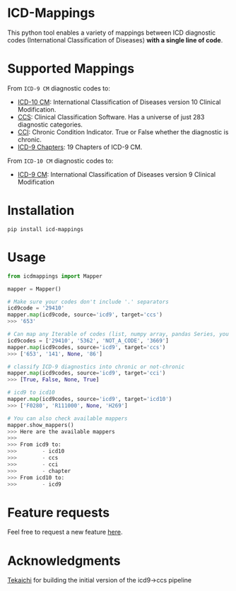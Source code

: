 # ICD-Mappings
This python tool enables a variety of mappings between ICD diagnostic codes (International Classification of Diseases) **with a single line of code**. 

# Supported Mappings

From `ICD-9 CM` diagnostic codes to:
- [ICD-10 CM](https://www.nber.org/research/data/icd-9-cm-and-icd-10-cm-and-icd-10-pcs-crosswalk-or-general-equivalence-mappings): International Classification of Diseases version 10 Clinical Modification.
- [CCS](https://hcup-us.ahrq.gov/toolssoftware/ccs/ccs.jsp): Clinical Classification Software. Has a universe of just 283 diagnostic categories.
- [CCI](https://hcup-us.ahrq.gov/toolssoftware/chronic/chronic.jsp): Chronic Condition Indicator. True or False whether the diagnostic is chronic.
- [ICD-9 Chapters](https://icd.codes/icd9cm): 19 Chapters of ICD-9 CM.

From `ICD-10 CM` diagnostic codes to:
- [ICD-9 CM](https://www.nber.org/research/data/icd-9-cm-and-icd-10-cm-and-icd-10-pcs-crosswalk-or-general-equivalence-mappings): International Classification of Diseases version 9 Clinical Modification

# Installation

`pip install icd-mappings`

# Usage

```python
from icdmappings import Mapper

mapper = Mapper()

# Make sure your codes don't include '.' separators 
icd9code = '29410' 
mapper.map(icd9code, source='icd9', target='ccs')
>>> '653'

# Can map any Iterable of codes (list, numpy array, pandas Series, you name it)
icd9codes = ['29410', '5362', 'NOT_A_CODE', '3669']
mapper.map(icd9codes, source='icd9', target='ccs')
>>> ['653', '141', None, '86']

# classify ICD-9 diagnostics into chronic or not-chronic
mapper.map(icd9codes, source='icd9', target='cci')
>>> [True, False, None, True]

# icd9 to icd10
mapper.map(icd9codes, source='icd9', target='icd10')
>>> ['F0280', 'R111000', None, 'H269']

# You can also check available mappers
mapper.show_mappers()
>>> Here are the available mappers
>>>
>>> From icd9 to:
>>>        - icd10
>>>        - ccs
>>>        - cci
>>>        - chapter
>>> From icd10 to:
>>>        - icd9
```

# Feature requests

Feel free to request a new feature [here](https://github.com/snovaisg/ICD-Mappings/issues).


# Acknowledgments

[Tekaichi](https://github.com/Tekaichi) for building the initial version of the icd9->ccs pipeline
